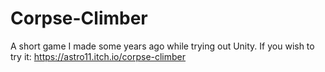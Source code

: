# Corpse-Climber

A short game I made some years ago while trying out Unity. If you wish to try it: https://astro11.itch.io/corpse-climber
